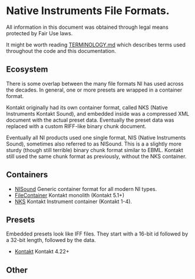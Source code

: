 # Native Instruments File Formats.

All information in this document was obtained through legal means protected by Fair Use laws.

It might be worth reading [TERMINOLOGY.md](TERMINOLOGY.md) which describes terms used throughout the code and this documentation.

## Ecosystem

There is some overlap between the many file formats NI has used across the decades. In general, one or more presets are wrapped in a container format.

Kontakt originally had its own container format, called NKS (Native Instruments Kontakt Sound), and embedded inside was a compressed XML document with the actual preset data. Eventually the preset data was replaced with a custom RIFF-like binary chunk document.

Eventually all NI products used one single format, NIS (Native Instruments Sound), sometimes also referred to as NISound. This is a a slightly more sturdy (though still terrible) binary chunk format similar to EBML. Kontakt still used the same chunk format as previously, without the NKS container.

## Containers

- [NISound](containers/NIS.md) Generic container format for all modern NI types.
- [FileContainer](containers/FileContainer.md) Kontakt monolith (Kontakt 5.1+)
- [NKS](containers/NKS.md) Kontakt Instrument container (Kontakt 1-4).

## Presets

Embedded presets look like IFF files. They start with a 16-bit id followed by a 32-bit length, followed by the data.

- [Kontakt](presets/Kontakt.md) Kontakt 4.22+

## Other
